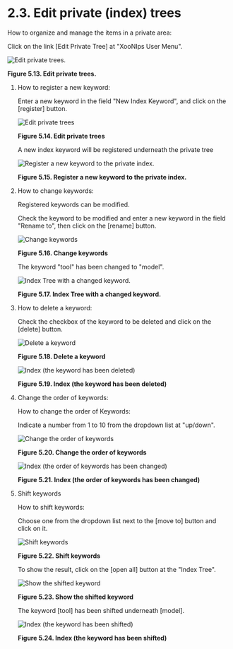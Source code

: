 # 2.3. Edit private \(index\) trees

How to organize and manage the items in a private area:

Click on the link \[Edit Private Tree\] at "XooNIps User Menu".

![Edit private trees.](../../.gitbook/assets/xoonips-operate13.png)

**Figure 5.13. Edit private trees.**

1. How to register a new keyword:

   Enter a new keyword in the field "New Index Keyword", and click on the \[register\] button.

   ![Edit private trees](../../.gitbook/assets/xoonips-operate14%20%281%29.png)

   **Figure 5.14. Edit private trees**

   A new index keyword will be registered underneath the private tree

   ![Register a new keyword to the private index.](../../.gitbook/assets/xoonips-operate15%20%281%29.png)

   **Figure 5.15. Register a new keyword to the private index.**

2. How to change keywords:

   Registered keywords can be modified.

   Check the keyword to be modified and enter a new keyword in the field "Rename to", then click on the \[rename\] button.

   ![Change keywords](../../.gitbook/assets/xoonips-operate16%20%281%29.png)

   **Figure 5.16. Change keywords**

   The keyword "tool" has been changed to "model".

   ![Index Tree with a changed keyword.](../../.gitbook/assets/xoonips-operate17%20%281%29.png)

   **Figure 5.17. Index Tree with a changed keyword.**

3. How to delete a keyword:

   Check the checkbox of the keyword to be deleted and click on the \[delete\] button.

   ![Delete a keyword](../../.gitbook/assets/xoonips-operate18.png)

   **Figure 5.18. Delete a keyword**

   ![Index \(the keyword has been deleted\)](../../.gitbook/assets/xoonips-operate19.png)

   **Figure 5.19. Index \(the keyword has been deleted\)**

4. Change the order of keywords:

   How to change the order of Keywords:

   Indicate a number from 1 to 10 from the dropdown list at "up/down".

   ![Change the order of keywords](../../.gitbook/assets/xoonips-operate20.png)

   **Figure 5.20. Change the order of keywords**

   ![Index \(the order of keywords has been changed\)](../../.gitbook/assets/xoonips-operate21%20%281%29.png)

   **Figure 5.21. Index \(the order of keywords has been changed\)**

5. Shift keywords

   How to shift keywords:

   Choose one from the dropdown list next to the \[move to\] button and click on it.

   ![Shift keywords](../../.gitbook/assets/xoonips-operate22%20%281%29.png)

   **Figure 5.22. Shift keywords**

   To show the result, click on the \[open all\] button at the "Index Tree".

   ![Show the shifted keyword](../../.gitbook/assets/xoonips-operate23.png)

   **Figure 5.23. Show the shifted keyword**

   The keyword \[tool\] has been shifted underneath \[model\].

   ![Index \(the keyword has been shifted\)](../../.gitbook/assets/xoonips-operate24.png)

   **Figure 5.24. Index \(the keyword has been shifted\)**

